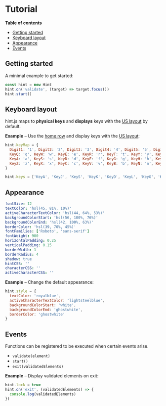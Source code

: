 # Tutorial

**Table of contents**

- [Getting started](#getting-started)
- [Keyboard layout](#keyboard-layout)
- [Appearance](#appearance)
- [Events](#events)

## Getting started

A minimal example to get started:

``` javascript
const hint = new Hint
hint.on('validate', (target) => target.focus())
hint.start()
```

## Keyboard layout

hint.js maps to **physical keys** and **displays** keys with the [US layout][QWERTY] by default.

**Example** – Use the [home row] and display keys with the [US layout][QWERTY]:

``` javascript
hint.keyMap = {
  Digit1: '1', Digit2: '2', Digit3: '3', Digit4: '4', Digit5: '5', Digit6: '6', Digit7: '7', Digit8: '8', Digit9: '9', Digit0: '0',
  KeyQ: 'q', KeyW: 'w', KeyE: 'e', KeyR: 'r', KeyT: 't', KeyY: 'y', KeyU: 'u', KeyI: 'i', KeyO: 'o', KeyP: 'p',
  KeyA: 'a', KeyS: 's', KeyD: 'd', KeyF: 'f', KeyG: 'g', KeyH: 'h', KeyJ: 'j', KeyK: 'k', KeyL: 'l',
  KeyZ: 'z', KeyX: 'x', KeyC: 'c', KeyV: 'v', KeyB: 'b', KeyN: 'n', KeyM: 'm'
}

hint.keys = ['KeyA', 'KeyJ', 'KeyS', 'KeyK', 'KeyD', 'KeyL', 'KeyG', 'KeyH', 'KeyE', 'KeyW', 'KeyO', 'KeyR', 'KeyU', 'KeyV', 'KeyN', 'KeyC', 'KeyM']
```

[QWERTY]: https://en.wikipedia.org/wiki/QWERTY
[Home row]: https://en.wikipedia.org/wiki/Touch_typing#Home_row

## Appearance

``` yaml
fontSize: 12
textColor: 'hsl(45, 81%, 10%)'
activeCharacterTextColor: 'hsl(44, 64%, 53%)'
backgroundColorStart: 'hsl(56, 100%, 76%)'
backgroundColorEnd: 'hsl(42, 100%, 63%)'
borderColor: 'hsl(39, 70%, 45%)'
fontFamilies: ['Roboto', 'sans-serif']
fontWeight: 900
horizontalPadding: 0.25
verticalPadding: 0.15
borderWidth: 1
borderRadius: 4
shadow: true
hintCSS: ''
characterCSS: ''
activeCharacterCSS: ''
```

**Example** – Change the default appearance:

``` javascript
hint.style = {
  textColor: 'royalblue',
  activeCharacterTextColor: 'lightsteelblue',
  backgroundColorStart: 'white',
  backgroundColorEnd: 'ghostwhite',
  borderColor: 'ghostwhite'
}
```

## Events

Functions can be registered to be executed when certain events arise.

- `validate(element)`
- `start()`
- `exit(validatedElements)`

**Example** – Display validated elements on exit:

``` javascript
hint.lock = true
hint.on('exit', (validatedElements) => {
  console.log(validatedElements)
})
```

